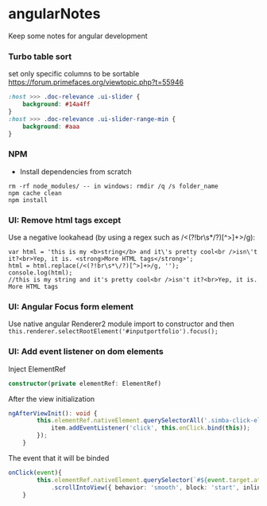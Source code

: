# angularNotes
Keep some notes for angular development

### Turbo table sort
set only specific columns to be sortable
https://forum.primefaces.org/viewtopic.php?t=55946
```css
:host >>> .doc-relevance .ui-slider {
    background: #14a4ff
}
:host >>> .doc-relevance .ui-slider-range-min {
    background: #aaa
}
```

### NPM
- Install dependencies from scratch
```
rm -rf node_modules/ -- in windows: rmdir /q /s folder_name
npm cache clean
npm install
```

### UI: Remove html tags except
Use a negative lookahead (by using a regex such as /<(?!br\s*\/?)[^>]+>/g):
```
var html = 'this is my <b>string</b> and it\'s pretty cool<br />isn\'t it?<br>Yep, it is. <strong>More HTML tags</strong>';
html = html.replace(/<(?!br\s*\/?)[^>]+>/g, '');
console.log(html); 
//this is my string and it's pretty cool<br />isn't it?<br>Yep, it is. More HTML tags
```

### UI: Angular Focus form element
Use native angular Renderer2 module
import to constructor and then `this.renderer.selectRootElement('#inputportfolio').focus();`

### UI: Add event listener on dom elements
Inject ElementRef
```ts
constructor(private elementRef: ElementRef)
```
After the view initialization
```ts
ngAfterViewInit(): void {
        this.elementRef.nativeElement.querySelectorAll('.simba-click-element').forEach(item => {
            item.addEventListener('click', this.onClick.bind(this));
        });
    }
```
The event that it will be binded
```ts
onClick(event){
        this.elementRef.nativeElement.querySelector(`#${event.target.attributes.targetId.value}`)
            .scrollIntoView({ behavior: 'smooth', block: 'start', inline: 'nearest' });
    }
```
